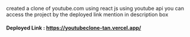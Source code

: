 created a clone of youtube.com using react js using youtube api you can access the project by the deployed link mention in description box 
#### Deployed Link  :  https://youtubeclone-tan.vercel.app/

